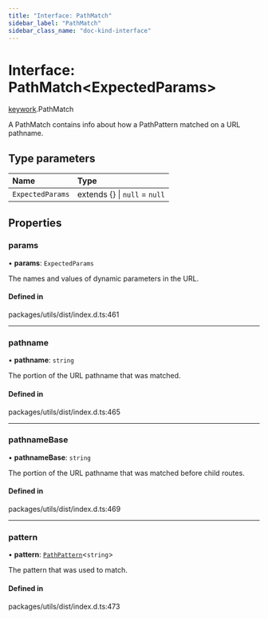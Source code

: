 ```yaml
---
title: "Interface: PathMatch"
sidebar_label: "PathMatch"
sidebar_class_name: "doc-kind-interface"
---
```


# Interface: PathMatch<ExpectedParams\>

[keywork](../modules/keywork).PathMatch

A PathMatch contains info about how a PathPattern matched on a URL pathname.

## Type parameters

| Name | Type |
| :------ | :------ |
| `ExpectedParams` | extends {} \| ``null`` = ``null`` |

## Properties

### params

• **params**: `ExpectedParams`

The names and values of dynamic parameters in the URL.

#### Defined in

packages/utils/dist/index.d.ts:461

___

### pathname

• **pathname**: `string`

The portion of the URL pathname that was matched.

#### Defined in

packages/utils/dist/index.d.ts:465

___

### pathnameBase

• **pathnameBase**: `string`

The portion of the URL pathname that was matched before child routes.

#### Defined in

packages/utils/dist/index.d.ts:469

___

### pattern

• **pattern**: [`PathPattern`](keywork.PathPattern)<`string`\>

The pattern that was used to match.

#### Defined in

packages/utils/dist/index.d.ts:473
